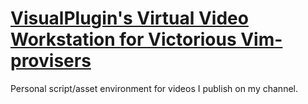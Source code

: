 # [VisualPlugin's Virtual Video Workstation for Victorious Vim-provisers](https://www.youtube.com/c/8swodniW)

Personal script/asset environment for videos I publish on my channel.